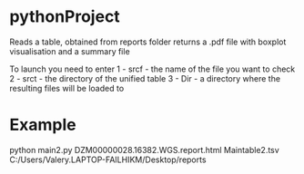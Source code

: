 # pythonProject

Reads a table, obtained from reports folder
returns a .pdf file with boxplot visualisation and a summary file

To launch you need to enter
1 - srcf - the name of the file you want to check
2 - srct - the directory of the unified table
3 - Dir - a directory where the resulting files will be loaded to

# Example
python main2.py DZM00000028.16382.WGS.report.html Maintable2.tsv C:/Users/Valery.LAPTOP-FAILHIKM/Desktop/reports
